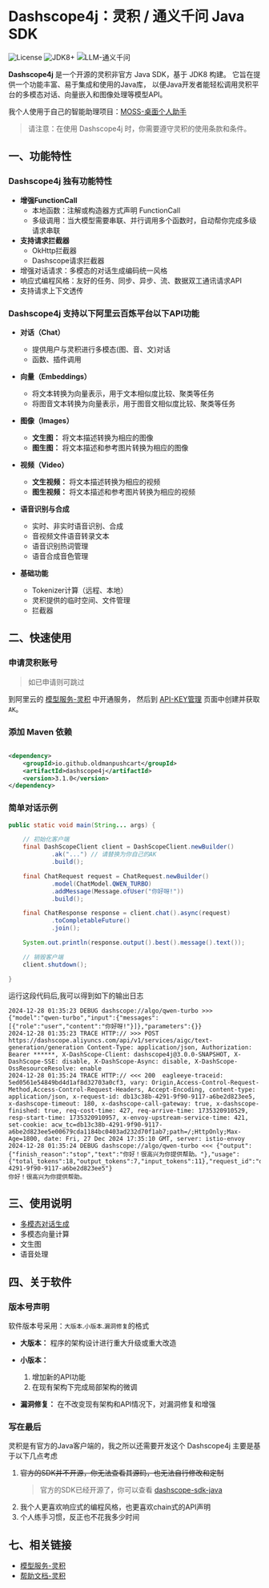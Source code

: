 # Dashscope4j：灵积 / 通义千问 Java SDK

![License](https://img.shields.io/badge/License-Apache_2.0-green.svg)
![JDK8+](https://img.shields.io/badge/JDK-8+-blue.svg)
![LLM-通义千问](https://img.shields.io/badge/LLM-%E9%80%9A%E4%B9%89%E5%8D%83%E9%97%AE-blue.svg)

**Dashscope4j** 是一个开源的灵积非官方 Java SDK，基于 JDK8 构建。 它旨在提供一个功能丰富、易于集成和使用的Java库，
以便Java开发者能轻松调用灵积平台的多模态对话、向量嵌入和图像处理等模型API。

我个人使用于自己的智能助理项目：[MOSS-桌面个人助手](https://github.com/oldmanpushcart/moss)

> 请注意：在使用 Dashscope4j 时，你需要遵守灵积的使用条款和条件。

## 一、功能特性

### Dashscope4j 独有功能特性

- **增强FunctionCall**
  - 本地函数：注解或构造器方式声明 FunctionCall
  - 多级调用：当大模型需要串联、并行调用多个函数时，自动帮你完成多级请求串联
- **支持请求拦截器**
  - OkHttp拦截器
  - Dashscope请求拦截器
- 增强对话请求：多模态的对话生成编码统一风格
- 响应式编程风格：友好的任务、同步、异步、流、数据双工通讯请求API
- 支持请求上下文透传

### Dashscope4j 支持以下阿里云百炼平台以下API功能

- **对话（Chat）**
  - 提供用户与灵积进行多模态(图、音、文)对话
  - 函数、插件调用

- **向量（Embeddings）**
  - 将文本转换为向量表示，用于文本相似度比较、聚类等任务
  - 将图音文本转换为向量表示，用于图音文相似度比较、聚类等任务

- **图像（Images）**
  - **文生图：** 将文本描述转换为相应的图像
  - **图生图：** 将文本描述和参考图片转换为相应的图像

- **视频（Video）**
  - **文生视频：** 将文本描述转换为相应的视频
  - **图生视频：** 将文本描述和参考图片转换为相应的视频

- **语音识别与合成**
  - 实时、非实时语音识别、合成
  - 音视频文件语音转录文本
  - 语音识别热词管理
  - 语音合成音色管理

- **基础功能**
  - Tokenizer计算（远程、本地）
  - 灵积提供的临时空间、文件管理
  - 拦截器

## 二、快速使用

### 申请灵积账号

> 如已申请则可跳过

到阿里云的 [模型服务-灵积](https://dashscope.console.aliyun.com/) 中开通服务，
然后到 [API-KEY管理](https://dashscope.console.aliyun.com/apiKey) 页面中创建并获取`AK`。

### 添加 Maven 依赖

```xml

<dependency>
    <groupId>io.github.oldmanpushcart</groupId>
    <artifactId>dashscope4j</artifactId>
    <version>3.1.0</version>
</dependency>
```

### 简单对话示例

```java
public static void main(String... args) {

    // 初始化客户端
    final DashScopeClient client = DashScopeClient.newBuilder()
            .ak("...") // 请替换为你自己的AK
            .build();

    final ChatRequest request = ChatRequest.newBuilder()
            .model(ChatModel.QWEN_TURBO)
            .addMessage(Message.ofUser("你好呀!"))
            .build();

    final ChatResponse response = client.chat().async(request)
            .toCompletableFuture()
            .join();

    System.out.println(response.output().best().message().text());

    // 销毁客户端
    client.shutdown();

}
```

运行这段代码后,我可以得到如下的输出日志

```
2024-12-28 01:35:23 DEBUG dashscope://algo/qwen-turbo >>> {"model":"qwen-turbo","input":{"messages":[{"role":"user","content":"你好呀!"}]},"parameters":{}}
2024-12-28 01:35:23 TRACE HTTP:// >>> POST https://dashscope.aliyuncs.com/api/v1/services/aigc/text-generation/generation Content-Type: application/json, Authorization: Bearer ******, X-DashScope-Client: dashscope4j@3.0.0-SNAPSHOT, X-DashScope-SSE: disable, X-DashScope-Async: disable, X-DashScope-OssResourceResolve: enable
2024-12-28 01:35:24 TRACE HTTP:// <<< 200  eagleeye-traceid: 5ed0561e54849bd4d1af8d32703a0cf3, vary: Origin,Access-Control-Request-Method,Access-Control-Request-Headers, Accept-Encoding, content-type: application/json, x-request-id: db13c38b-4291-9f90-9117-a6be2d823ee5, x-dashscope-timeout: 180, x-dashscope-call-gateway: true, x-dashscope-finished: true, req-cost-time: 427, req-arrive-time: 1735320910529, resp-start-time: 1735320910957, x-envoy-upstream-service-time: 421, set-cookie: acw_tc=db13c38b-4291-9f90-9117-a6be2d823ee5e00679cda1184bc0403ad232d70f1ab7;path=/;HttpOnly;Max-Age=1800, date: Fri, 27 Dec 2024 17:35:10 GMT, server: istio-envoy
2024-12-28 01:35:24 DEBUG dashscope://algo/qwen-turbo <<< {"output":{"finish_reason":"stop","text":"你好！很高兴为你提供帮助。"},"usage":{"total_tokens":18,"output_tokens":7,"input_tokens":11},"request_id":"db13c38b-4291-9f90-9117-a6be2d823ee5"}
你好！很高兴为你提供帮助。
```

## 三、使用说明

- [多模态对话生成](https://github.com/oldmanpushcart/dashscope4j/wiki/Chat)
- 多模态向量计算
- 文生图
- 语音处理

## 四、关于软件

### 版本号声明

软件版本号采用：`大版本`.`小版本`.`漏洞修复`的格式

- **大版本：** 程序的架构设计进行重大升级或重大改造

- **小版本：**
    1. 增加新的API功能
    2. 在现有架构下完成局部架构的微调

- **漏洞修复：** 在不改变现有架构和API情况下，对漏洞修复和增强

### 写在最后

灵积是有官方的Java客户端的，我之所以还需要开发这个 Dashscope4j 主要是基于以下几点考虑

1. ~~官方的SDK并不开源，你无法查看其源码，也无法自行修改和定制~~
   > 官方的SDK已经开源了，你可以查看 [dashscope-sdk-java](https://github.com/dashscope/dashscope-sdk-java)
2. 我个人更喜欢响应式的编程风格，也更喜欢chain式的API声明
3. 个人练手习惯，反正也不花我多少时间

## 七、相关链接

- [模型服务-灵积](https://dashscope.aliyun.com)
- [帮助文档-灵积](https://help.aliyun.com/zh/dashscope/)
